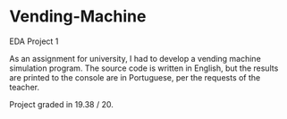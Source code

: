 # Vending-Machine
EDA Project 1

As an assignment for university, I had to develop a vending machine simulation program. The source code is written in English, but the results are printed to the console are in Portuguese, per the requests of the teacher.

Project graded in 19.38 / 20.
